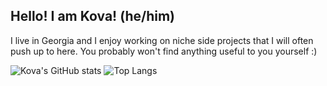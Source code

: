 ## Hello! I am Kova! (he/him)
I live in Georgia and I enjoy working on niche side projects that I will often push up to here. You probably won't find anything useful to you yourself :)

![Kova's GitHub stats](https://github-readme-stats.vercel.app/api?username=sckova&show_icons=true&theme=transparent)
![Top Langs](https://github-readme-stats.vercel.app/api/top-langs/?username=sckova&show_icons=true&theme=transparent&langs_count=5&size_weight=0.5&count_weight=0.5)

